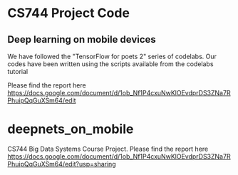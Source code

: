# CS744 Project Code
## Deep learning on mobile devices

We have followed the "TensorFlow for poets 2" series of codelabs. Our codes have been written using the scripts available from the codelabs tutorial

Please find the report here https://docs.google.com/document/d/1ob_Nf1P4cxuNwKlOEvdprDS3ZNa7RPhuipQqGuXSm64/edit

# deepnets_on_mobile
CS744 Big Data Systems Course Project.
Please find the report here https://docs.google.com/document/d/1ob_Nf1P4cxuNwKlOEvdprDS3ZNa7RPhuipQqGuXSm64/edit?usp=sharing
